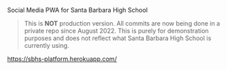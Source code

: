 Social Media PWA for Santa Barbara High School

> This is **NOT** production version. All commits are now being done in a private repo since August 2022. This is purely for demonstration purposes and does not reflect what Santa Barbara High School is currently using.

https://sbhs-platform.herokuapp.com/
